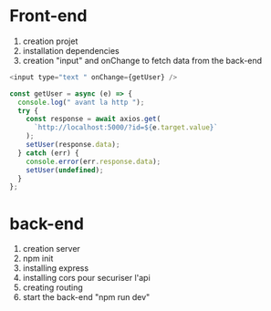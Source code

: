 # Front-end

1. creation projet
2. installation dependencies
3. creation "input" and onChange to fetch data from the back-end

```js
<input type="text " onChange={getUser} />
```

```js
const getUser = async (e) => {
  console.log(" avant la http ");
  try {
    const response = await axios.get(
      `http://localhost:5000/?id=${e.target.value}`
    );
    setUser(response.data);
  } catch (err) {
    console.error(err.response.data);
    setUser(undefined);
  }
};
```

###

# back-end

1. creation server
2. npm init
3. installing express
4. installing cors pour securiser l'api
5. creating routing
6. start the back-end "npm run dev"
